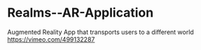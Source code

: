 # Realms--AR-Application

Augmented Reality App that transports users to a different world
https://vimeo.com/499132287
